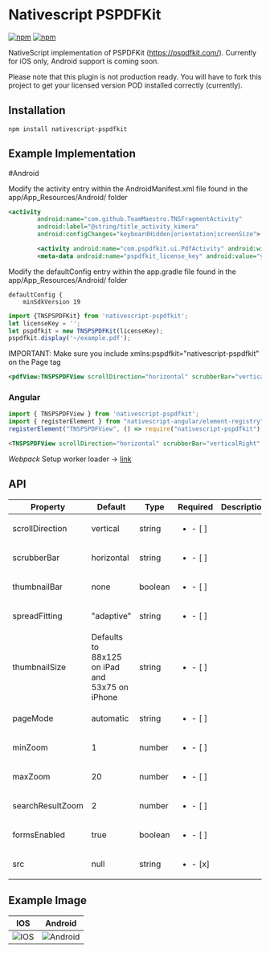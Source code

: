 # Nativescript PSPDFKit

[![npm](https://img.shields.io/npm/v/nativescript-pspdfkit.svg?maxAge=2592000?style=plastic)](https://www.npmjs.com/package/nativescript-pspdfkit)
[![npm](https://img.shields.io/npm/dt/nativescript-pspdfkit.svg?maxAge=2592000?style=plastic)](https://www.npmjs.com/package/nativescript-pspdfkit)

NativeScript implementation of PSPDFKit (https://pspdfkit.com/). Currently for iOS only, Android support is coming soon.

Please note that this plugin is not production ready. You will have to fork this project to get your licensed version POD installed correctly (currently). 

## Installation
`npm install nativescript-pspdfkit`

## Example Implementation

#Android 

Modify the activity entry within the AndroidManifest.xml file found in the <application-name>app/App_Resources/Android/ folder

```xml
<activity
        android:name="com.github.TeamMaestro.TNSFragmentActivity"
        android:label="@string/title_activity_kimera"
        android:configChanges="keyboardHidden|orientation|screenSize">

        <activity android:name="com.pspdfkit.ui.PdfActivity" android:windowSoftInputMode="adjustNothing" />
        <meta-data android:name="pspdfkit_license_key" android:value="youKey"/>
```

Modify the defaultConfig entry within the app.gradle file found in the <application-name>app/App_Resources/Android/ folder

```
defaultConfig {  
    minSdkVersion 19
```

```ts
import {TNSPSPDFKit} from 'nativescript-pspdfkit';
let licenseKey = '';
let pspdfkit = new TNSPSPDFKit(licenseKey);
pspdfkit.display('~/example.pdf');
```

IMPORTANT: Make sure you include xmlns:pspdfkit="nativescript-pspdfkit" on the Page tag

```xml
<pdfView:TNSPSPDFView scrollDirection="horizontal" scrubberBar="verticalRight" thumbnailBar="scrubber" spreadFitting="fill" src="~/example.pdf"/>
```

### Angular

```ts
import { TNSPSPDFView } from 'nativescript-pspdfkit';
import { registerElement } from "nativescript-angular/element-registry";
registerElement("TNSPSPDFView", () => require("nativescript-pspdfkit").TNSPSPDFView);
```

```html
<TNSPSPDFView scrollDirection="horizontal" scrubberBar="verticalRight" thumbnailBar="scrubber" spreadFitting="fill" src="~/example.pdf"></TNSPSPDFView>
```

*Webpack*
Setup worker loader -> [link](https://github.com/NativeScript/worker-loader)

## API

| Property | Default | Type | Required | Description  |
| --- | --- | --- | ---| ---|
| scrollDirection | vertical | string | <ul><li>- [ ] </li></ul> |
| scrubberBar | horizontal | string  | <ul><li>- [ ] </li></ul> |
| thumbnailBar | none | boolean | <ul><li>- [ ] </li></ul> | |
| spreadFitting | "adaptive" | string | <ul><li>- [ ] </li></ul> |
| thumbnailSize| Defaults to 88x125 on iPad and 53x75 on iPhone | string | <ul><li>- [ ] </li></ul> |
| pageMode| automatic | string | <ul><li>- [ ] </li></ul> |
| minZoom | 1 | number | <ul><li>- [ ] </li></ul> |
| maxZoom | 20 | number | <ul><li>- [ ] </li></ul> |
| searchResultZoom | 2 | number | <ul><li>- [ ] </li></ul> |
| formsEnabled | true | boolean | <ul><li>- [ ] </li></ul> |
| src | null | string | <ul><li>- [x] </li></ul> |

## Example Image
| IOS | Android|
| --- | ---|
|![IOS](http://i.imgur.com/FM1ZxuV.png) | ![Android](https://i.imgur.com/lNkzbCr.png)|
